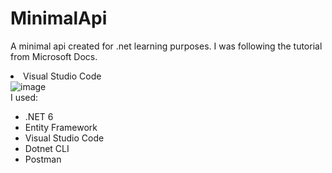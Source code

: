 # MinimalApi
A minimal api created for .net learning purposes. I was following the tutorial from Microsoft Docs.<li>Visual Studio Code</li>
![image](https://user-images.githubusercontent.com/64775002/206708226-411b0220-05e1-47f2-b0bb-395ee1515bcb.png)
<br>
I used:
<ul>
  <li>.NET 6</li>
  <li>Entity Framework</li>
  <li>Visual Studio Code</li>
  <li>Dotnet CLI</li>
  <li>Postman</li>
</ul>
